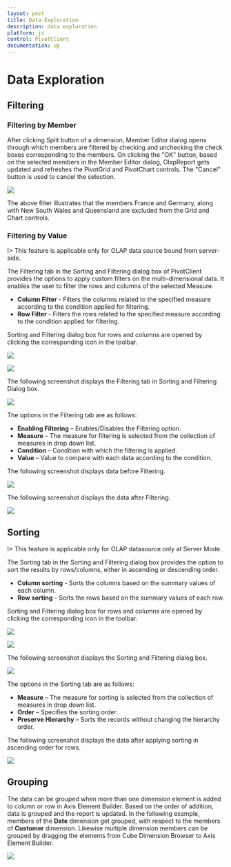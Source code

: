 ```yaml
---
layout: post
title: Data-Exploration
description: data exploration
platform: js
control: PivotClient
documentation: ug
---
```


# Data Exploration

## Filtering

### Filtering by Member

After clicking Split button of a dimension, Member Editor dialog opens through which members are filtered by checking and unchecking the check boxes corresponding to the members.  On clicking the "OK" button, based on the selected members in the Member Editor dialog, OlapReport gets updated and refreshes the PivotGrid and PivotChart controls.  The "Cancel" button is used to cancel the selection.

![](Data-Exploration_images/Filtering-by-member.png) 

The above filter illustrates that the members France and Germany, along with New South Wales and Queensland are excluded from the Grid and Chart controls.

### Filtering by Value

I> This feature is applicable only for OLAP data source bound from server-side.

The Filtering tab in the Sorting and Filtering dialog box of PivotClient provides the options to apply custom filters on the multi-dimensional data. It enables the user to filter the rows and columns of the selected Measure.

* **Column Filter** - Filters the columns related to the specified measure according to the condition applied for filtering.
* **Row Filter** - Filters the rows related to the specified measure according to the condition applied for filtering.

Sorting and Filtering dialog box for rows and columns are opened by clicking the corresponding icon in the toolbar.

![](Data-Exploration_images/column-sorting-icon.png)

![](Data-Exploration_images/rowsorting.png)

The following screenshot displays the Filtering tab in Sorting and Filtering Dialog box.

![](Data-Exploration_images/Filtering-by-value.png)

The options in the Filtering tab are as follows:

* **Enabling Filtering** – Enables/Disables the Filtering option.
* **Measure** – The measure for filtering is selected from the collection of measures in drop down list.
* **Condition** – Condition with which the filtering is applied.
* **Value** – Value to compare with each data according to the condition.

The following screenshot displays data before Filtering.

![](Data-Exploration_images/beforefilteringbyvalue.png)

The following screenshot displays the data after Filtering.

![](Data-Exploration_images/after-filtering-by-value.png)

## Sorting

I> This feature is applicable only for OLAP datasource only at Server Mode.

The Sorting tab in the Sorting and Filtering dialog box provides the option to sort the results by rows/columns, either in ascending or descending order.
  
* **Column sorting** - Sorts the columns based on the summary values of each column.
* **Row sorting** - Sorts the rows based on the summary values of each row.

Sorting and Filtering dialog box for rows and columns are opened by clicking the corresponding icon in the toolbar.

![](Data-Exploration_images/column-sorting-icon.png)  

![](Data-Exploration_images/rowsorting.png)  

The following screenshot displays the Sorting and Filtering dialog box.

![](Data-Exploration_images/sorting-dialog.png)  

The options in the Sorting tab are as follows:

* **Measure** – The measure for sorting is selected from the collection of measures in drop down list.
* **Order** – Specifies the sorting order.
* **Preserve Hierarchy** – Sorts the records without changing the hierarchy order.

The following screenshot displays the data after applying sorting in ascending order for rows.

![](Data-Exploration_images/sorting.png)

## Grouping

The data can be grouped when more than one dimension element is added to column or row in Axis Element Builder.  Based on the order of addition, data is grouped and the report is updated. In the following example, members of the **Date** dimension get grouped, with respect to the members of **Customer** dimension.  Likewise multiple dimension members can be grouped by dragging the elements from Cube Dimension Browser to Axis Element Builder.

![](Data-Exploration_images/grouping.png)

